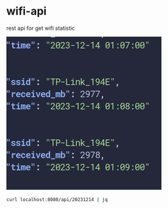 # wifi-api
rest api for get wifi statistic

![image info](./img.png)

```bash
curl localhost:8080/api/20231214 | jq
```
